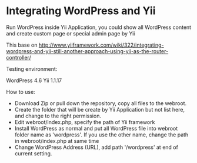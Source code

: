 # Integrating WordPress and Yii

Run WordPress inside Yii Application, you could show all WordPress content and create custom page or special admin page by Yii  

This base on http://www.yiiframework.com/wiki/322/integrating-wordpress-and-yii-still-another-approach-using-yii-as-the-router-controller/

Testing environment:

WordPress 4.6 
Yii 1.1.17

How to use:

* Download Zip or pull down the repository, copy all files to the webroot.
* Create the folder that will be create by Yii Application but not list here, and change to the right permission. 
* Edit webroot/index.php, specify the path of Yii framework
* Install WordPress as normal and put all WordPress file into webroot folder name as 'wordpress'. If you use the other name, change the path in webroot/index.php at same time
* Change WordPress Address (URL), add path '/wordpress' at end of current setting.
